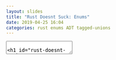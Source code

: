 ```yaml
---
layout: slides
title: "Rust Doesnt Suck: Enums"
date: 2019-04-25 16:04
categories: rust enums ADT tagged-unions
---
```


<section data-markdown data-separator="^\n---\n$" data-separator-vertical="^\n--\n$">
<textarea data-template>

# Rust Doesn't Suck - Part 1
## Enums

Jane Lusby

--

## What are enums in rust?

- Algebraic Data Types <!-- .element: class="fragment" -->
- Sum Types <!-- .element: class="fragment" -->
- Tagged Unions <!-- .element: class="fragment" -->

--

## What does an enum look like in rust?

--

```rust
enum ExampleEnum {
    Variant1(i32), // tuple-like
    Variant2{ name: String, age: u8 }, // struct-like
    Variant3, // fieldless
}
```

--

## What would this look like in C/C++?

--

```cpp
// assume the tag maps to the following variants
// 1 = Variant1, 2 = Variant2, 3 = Variant3
struct ExampleEnum {
    uint8_t tag;
    union internal {
        int32_t variant1;
        Variant2_T variant2;
        // variant3 is represented purely by the tag
    } internal;
};
struct Variant2_T {
    std::string name;
    uint8_t age;
};
```

--

## How do you declare an enum in rust?

--

## Enums implicitly declare a set of constructors, one for each variant.

```rust
let my_cats_name = String::from("Andrew");
let his_age = 1;

let v = ExampleEnum::Variant2{
    name: my_cats_name,
    age: his_age,
};

// now you can use it
foo(v);
```

--

## How about using enums in rust?

- Pattern matching <!-- .element: class="fragment" -->
- if let expressions <!-- .element: class="fragment" -->
- match expressions <!-- .element: class="fragment" -->
- associated functions <!-- .element: class="fragment" -->

--

```rust
// Example using if let
fn foo(bar: ExampleEnum) {
    if let Variant2{ name, age } = bar {
        println!("name: {} and age: {}", name, age);
    } else {
        panic!("we only ever expect Variant2's in this function! We received {:?}", bar);
    }
}
```

--

```rust
// Example using match expression
fn foo2(bar: ExampleEnum) {
    match bar {
        ExampleEnum::Variant1(val) => println!("arbitrary value: {}", val),
        ExampleEnum::Variant2(name, age) => dbg!(name, age),
        ExampleEnum::Variant3 => println!("whats with that empty variant?");
    }
}
```

--

Equivalent in C++.

--

```cpp
// example recreating if let
void foo(ExampleEnum bar) {
    if bar.tag == 2 {
        auto name = bar.internal.variant2.name;
        auto age = bar.internal.variant2.age;

        cout << "name: " << name << " and age: " << age << endl;
    } else {
        cerr << "we only ever expect variant2's in this function, We received "
            << bar.tag
            << /* omit logic to format and render the other variants for debug output */
            << endl;

        throw "bad enum variant";
    }
}

// match example not recreated
```

---

# Sum types can represent powerful ideas

- Nullable values <!-- .element: class="fragment" -->
- Exceptions <!-- .element: class="fragment" -->
- Copy on Write types <!-- .element: class="fragment" -->
- Much much more <!-- .element: class="fragment" -->

--

# Nullable Values

```rust
enum Option<T> {
    None,
    Some(T),
}
```

--

# Exceptions

```rust
enum Result<T, E> {
    Ok(T),
    Err(E),
}
```

--

# CoW types


```rust
pub enum Cow<'a, B: ?Sized + 'a>
    where B: ToOwned
{
    // Borrowed data.
    Borrowed(&'a B),

    // Owned data.
    // Please ignore the \ below, reveal.js
    // is stupid and treats it as an html tag otherwise
    Owned(<B as ToOwned\>::Owned),
}
```

---

# Questions?

- More on pattern matching
- More on traits
- Elaborate on associated functions
- Optimizations involving discriminants, aka NPO, etc

---

# FIN

Now that you know enums, we are ready for the next talk. Error handling and explicitness in rust.

</textarea>

</section>


